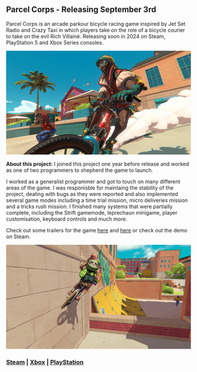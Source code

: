 ## Parcel Corps - Releasing September 3rd

Parcel Corps is an arcade parkour bicycle racing game inspired by Jet Set Radio and Crazy Taxi in which players take on the role of a bicycle courier to take on the evil Rich Villainé. Releasing soon in 2024 on Steam, PlayStation 5 and Xbox Series consoles.

![Parcel Corps Screenshot 1](/images/parcelcorpsScreenshot1.jpg)

**About this project:** I joined this project one year before release and worked as one of two programmers to shepherd the game to launch.

I worked as a generalist programmer and got to touch on many different areas of the game. I was responisble for maintaing the stability of the project, dealing with bugs as they were reported and also implemented several game modes including a time trial mission, micro deliveries mission and a tricks rush mission. I finished many systems that were partially complete, including the Strift gamemode, leprechaun minigame, player customisation, keyboard controls and much more.  

Check out some trailers for the game [here](https://www.youtube.com/watch?v=ZcqOarX9slI) and [here](https://www.youtube.com/watch?v=BfX95JNYeLk) or check out the demo on Steam.

![Parcel Corps Screenshot 2](/images/parcelcorpsScreenshot2.jpg)

### [Steam](https://store.steampowered.com/app/2015960/Parcel_Corps/) | [Xbox](https://www.xbox.com/en-GB/games/store/parcel-corps/9pdv9p81jr59) | [PlayStation](https://store.playstation.com/en-us/concept/10008299)
